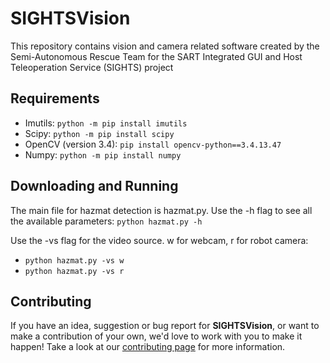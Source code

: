 # SIGHTSVision
This repository contains vision and camera related software created by the Semi-Autonomous Rescue Team for the SART Integrated GUI and Host Teleoperation Service (SIGHTS) project


## Requirements

* Imutils: ```python -m pip install imutils```
* Scipy: ```python -m pip install scipy```
* OpenCV (version 3.4): ```pip install opencv-python==3.4.13.47```
* Numpy: ```python -m pip install numpy```


## Downloading and Running

The main file for hazmat detection is hazmat.py. Use the -h flag to see all the available parameters:
```python hazmat.py -h```

Use the -vs flag for the video source. w for webcam, r for robot camera:
* ```python hazmat.py -vs w```
* ```python hazmat.py -vs r```


## Contributing

If you have an idea, suggestion or bug report for **SIGHTSVision**, or want to make a contribution of your own, we'd love to work with you to make it happen! Take a look at our [contributing page](https://github.com/SFXRescue/.github/blob/master/CONTRIBUTING.md) for more information.
